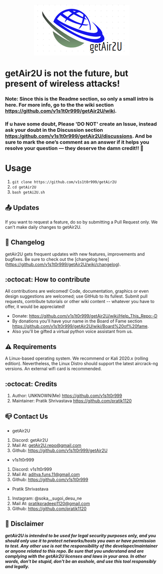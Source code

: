 <p align="center"><img src="https://github.com/v1s1t0r999/getAir2U/blob/main/imgs/icons/getAir2U_LOGO.png?raw=true" /></p>

# getAir2U is not the future, but present of wireless attacks!

### Note: Since this is the Readme section, so only a small intro is here. For more info, go to the the wiki section <https://github.com/v1s1t0r999/getAir2U/wiki>.
### If u have some doubt, Please 'DO NOT' create an Issue, instead ask your doubt in the Discussion section <https:/github.com/v1s1t0r999/getAir2U/discussions>. And be sure to mark the one’s comment as an answer if it helps you resolve your question — they deserve the damn credit!! :tada:  

#  Usage
1. ``` git clone https://github.com/v1s1t0r999/getAir2U ```
2. ``` cd getAir2U ```
3. ``` bash getAi2U.sh ```

## :outbox_tray: Updates
If you want to request a feature, do so by submitting a Pull Request only. We can't make daily changes to getAir2U.

## :scroll: Changelog
getAir2U gets frequent updates with new features, improvements and bugfixes.
Be sure to check out the [changelog here] (https://github.com/v1s1t0r999/getAir2U/wiki/changelog).

## :octocat: How to contribute
All contributions are welcomed! Code, documentation, graphics or even design suggestions are welcomed; use GitHub to its fullest. Submit pull requests, contribute tutorials or other wiki content -- whatever you have to offer, it would be appreciated!
- Donate: <https://github.com/v1s1t0r999/getAir2U/wiki/Help_This_Repo:-D>
- By donations you'll have your name in the Board of Fame section <https://github.com/v1s1t0r999/getAir2U/wiki/Board%20of%20fame>. 
- Also you'll be gifted a virtual python voice assistant from us.

## :warning: Requirements
A Linux-based operating system. We recommend or Kali 2020.x (rolling edition). Nevertheless, the Linux Distro should support the latest aircrack-ng versions. An external wifi card is recommended.

## :octocat: Credits
1. Author: UNKNOWN(Me) <https://github.com/v1s1t0r999>
2. Maintainer: Pratik Shrivastava <https://github.com/pratik1120>

## :mailbox_closed: Contact Us
- getAir2U
1. Discord: getAir2U
2. Mail At: getAir2U.repo@gmail.com
3. Github: <https://github.com/v1s1t0r999/getAir2U>

- v1s1t0r999
1. Discord: v1s1t0r999
2. Mail At: aditya.funs.11@gmail.com
3. Github: <https://github.com/v1s1t0r999>

- Pratik Shrivastava
1. Instagram: @soka__sugoi_desu_ne
2. Mail At: pratikpradeep1120@gmail.com
3. Github: <https://github.com/pratik1120>


## :trident: Disclaimer

***getAir2U is intended to be used for legal security purposes only, and you should only use it to protect networks/hosts you own or have permission to test. Any other use is not the responsibility of the developer/maintainer or anyone related to this repo.  Be sure that you understand and are complying with the getAir2U licenses and laws in your area.  In other words, don't be stupid, don't be an asshole, and use this tool responsibly and legally.***

